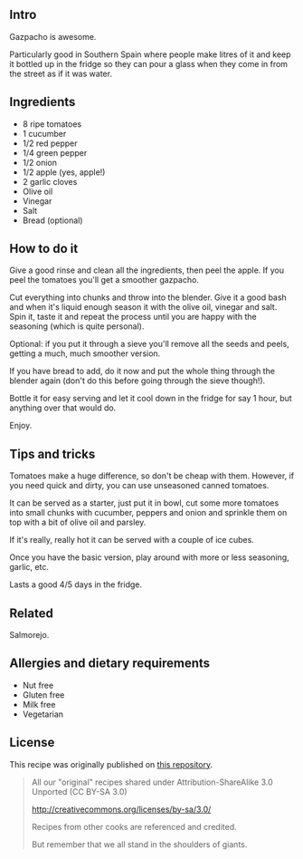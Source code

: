 ## Intro

Gazpacho is awesome.

Particularly good in Southern Spain where people make litres of it and keep it bottled up in the fridge so they can pour a glass when they come in from the street as if it was water.

## Ingredients

* 8 ripe tomatoes
* 1 cucumber
* 1/2 red pepper
* 1/4 green pepper
* 1/2 onion
* 1/2 apple (yes, apple!)
* 2 garlic cloves 
* Olive oil
* Vinegar
* Salt
* Bread (optional)

## How to do it

Give a good rinse and clean all the ingredients, then peel the apple. If you peel the tomatoes you'll get a smoother gazpacho.

Cut everything into chunks and throw into the blender. Give it a good bash and when it's liquid enough season it with the olive oil, vinegar and salt. Spin it, taste it and repeat the process until you are happy with the seasoning (which is quite personal).

Optional: if you put it through a sieve you'll remove all the seeds and peels, getting a much, much smoother version.

If you have bread to add, do it now and put the whole thing through the blender again (don't do this before going through the sieve though!).

Bottle it for easy serving and let it cool down in the fridge for say 1 hour, but anything over that would do.

Enjoy.

## Tips and tricks

Tomatoes make a huge difference, so don't be cheap with them. However, if you need quick and dirty, you can use unseasoned canned tomatoes.

It can be served as a starter, just put it in bowl, cut some more tomatoes into small chunks with cucumber, peppers and onion and sprinkle them on top with a bit of olive oil and parsley. 

If it's really, really hot it can be served with a couple of ice cubes.

Once you have the basic version, play around with more or less seasoning, garlic, etc.

Lasts a good 4/5 days in the fridge.

## Related

Salmorejo.

## Allergies and dietary requirements

* Nut free
* Gluten free
* Milk free
* Vegetarian

## License

This recipe was originally published on [this repository](https://github.com/ustwo/recipe-book).

> All our "original" recipes shared under Attribution-ShareAlike 3.0 Unported (CC BY-SA 3.0)
>
> http://creativecommons.org/licenses/by-sa/3.0/
>
> Recipes from other cooks are referenced and credited.
>
> But remember that we all stand in the shoulders of giants.
